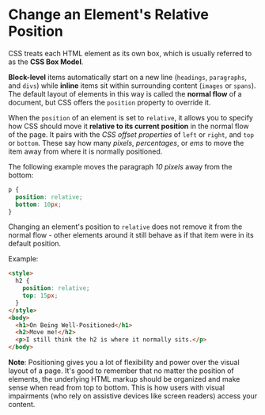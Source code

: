 # Change an Element's Relative Position

CSS treats each HTML element as its own box, which is usually referred to as the **CSS Box Model**.

**Block-level** items automatically start on a new line (`headings`, `paragraphs`, and `divs`) while **inline** items sit within surrounding content (`images` or `spans`). The default layout of elements in this way is called the **normal flow** of a document, but CSS offers the `position` property to override it.

When the `position` of an element is set to `relative`, it allows you to specify how CSS should move it **relative to its current position** in the normal flow of the page. It pairs with the _CSS offset properties_ of `left` or `right`, and `top` or `bottom`. These say how many _pixels_, _percentages_, or _ems_ to move the item away from where it is normally positioned.

The following example moves the paragraph _10 pixels_ away from the bottom:

```css
p {
  position: relative;
  bottom: 10px;
}
```

Changing an element's position to `relative` does not remove it from the normal flow - other elements around it still behave as if that item were in its default position.

Example:

```html
<style>
  h2 {
    position: relative;
    top: 15px;
  }
</style>
<body>
  <h1>On Being Well-Positioned</h1>
  <h2>Move me!</h2>
  <p>I still think the h2 is where it normally sits.</p>
</body>
```

**Note**: Positioning gives you a lot of flexibility and power over the visual layout of a page. It's good to remember that no matter the position of elements, the underlying HTML markup should be organized and make sense when read from top to bottom. This is how users with visual impairments (who rely on assistive devices like screen readers) access your content.
